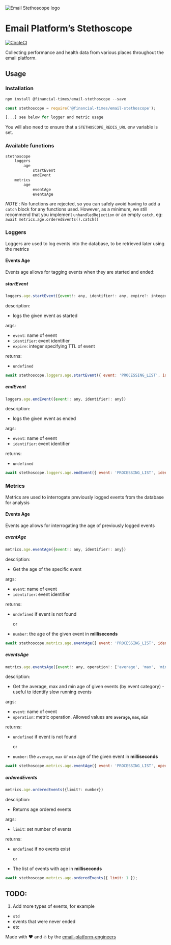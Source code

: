![Email Stethoscope logo](https://www.ft.com/__origami/service/image/v2/images/raw/https%3A%2F%2Fdl.dropboxusercontent.com%2Fs%2F0j7wzjnu6b9c6mg%2Femail_stethoscope.gif?source=email-platform&width=100&format=gif)
# Email Platform’s Stethoscope

[![CircleCI](https://circleci.com/gh/Financial-Times/email-stethoscope/tree/master.svg?style=svg&circle-token=edc64b64e84f2b869539c02e299c5b51103b0df1)](https://circleci.com/gh/Financial-Times/email-stethoscope/tree/master)

Collecting performance and health data from various places throughout the email platform.

## Usage

### Installation
```javascript
npm install @financial-times/email-stethoscope --save

const stethoscope = require('@financial-times/email-stethoscope');

[...] see below for logger and metric usage
```

You will also need to ensure that a `STETHOSCOPE_REDIS_URL` env variable is set.

### Available functions
```javascript
stethoscope
	loggers
		age
			startEvent
			endEvent
	metrics
		age
			eventAge
			eventsAge
```

*NOTE* : No functions are rejected, so you can safely avoid having to add a `catch` block for any functions used.  However, as a minimum, we still recommend that you implement `unhandledRejection` or an empty `catch`, eg: `await metrics.age.orderedEvents().catch()`

### Loggers
Loggers are used to log events into the database, to be retrieved later using the metrics

#### Events Age
Events age allows for tagging events when they are started and ended:

##### startEvent
```javascript
loggers.age.startEvent({event!: any, identifier!: any, expire?: integer})
```

description:

- logs the given event as started

args:

- `event`: name of event
- `identifier`: event identifier
- `expire`: integer specifying TTL of event

returns:

- `undefined`

```javascript
await stethoscope.loggers.age.startEvent({ event: 'PROCESSING_LIST', identifier: '7da32a14-a9f1-4582-81eb-e4216e0d9a51' });
```

##### endEvent
```javascript
loggers.age.endEvent({event!: any, identifier!: any})
```

description:

- logs the given event as ended

args:

- `event`: name of event
- `identifier`: event identifier


returns:

- `undefined`

```javascript
await stethoscope.loggers.age.endEvent({ event: 'PROCESSING_LIST', identifier: '7da32a14-a9f1-4582-81eb-e4216e0d9a51' });
```

### Metrics
Metrics are used to interrogate previously logged events from the database for analysis

#### Events Age
Events age allows for interrogating the age of previously logged events

##### eventAge
```javascript
metrics.age.eventAge({event!: any, identifier!: any})
```

description:

- Get the age of the specific event

args:

- `event`: name of event
- `identifier`: event identifier

returns:

- `undefined` if event is not found

	or
- `number`: the age of the given event in **milliseconds**


```javascript
await stethoscope.metrics.age.eventAge({ event: 'PROCESSING_LIST', identifier: '7da32a14-a9f1-4582-81eb-e4216e0d9a51' });
```

##### eventsAge
```javascript
metrics.age.eventsAge({event!: any, operation!: ['average', 'max', 'min']})
```

description:

- Get the average, max and min age of given events (by event category) - useful to identify slow running events

args:

- `event`: name of event
- `operation`: metric operation.  Allowed values are **`average`, `max`, `min`**

returns:

- `undefined` if event is not found

	or

- `number`: the `average`, `max` or `min` age of the given event in **milliseconds**


```javascript
await stethoscope.metrics.age.eventAge({ event: 'PROCESSING_LIST', operation: 'max' });
```

##### orderedEvents
```javascript
metrics.age.orderedEvents({limit?: number})
```

description:

- Returns age ordered events

args:

- `limit`: set number of events

returns:

- `undefined` if no events exist

	or

- The list of events with age in **milliseconds**


```javascript
await stethoscope.metrics.age.orderedEvents({ limit: 1 });
```

## TODO:

1) Add more types of events, for example
- `std`
- events that were never ended
- etc

Made with ❤️ and 🔥 by the [email-platform-engineers](https://github.com/orgs/Financial-Times/teams/email-platform-engineers)
